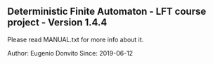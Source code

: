 ## Deterministic Finite Automaton - LFT course project - Version 1.4.4

Please read MANUAL.txt for more info about it.

Author: Eugenio Donvito
Since: 2019-06-12
